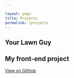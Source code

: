 ```yaml
---

layout: page
title: Projects
permalink: /projects
---
```


## Your Lawn Guy
## My front-end project

[View on GitHub](https://github.com/yourusername/react-project-demetrius-e)

